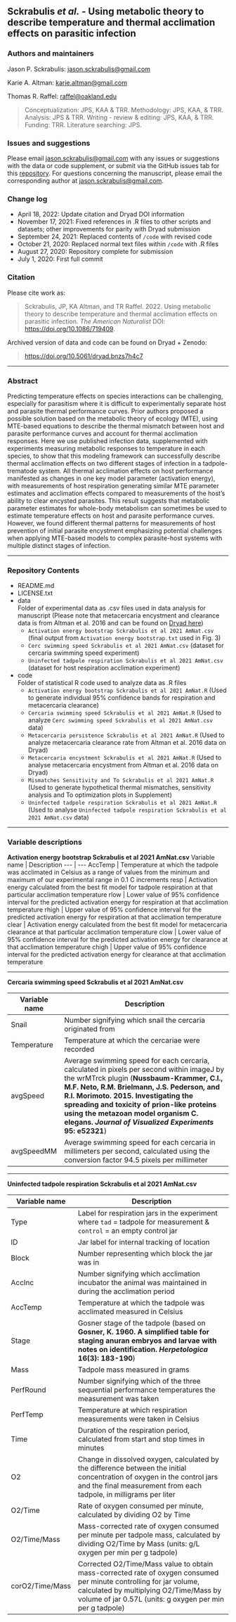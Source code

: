 
## Sckrabulis _et al._ - Using metabolic theory to describe temperature and thermal acclimation effects on parasitic infection

### Authors and maintainers

Jason P. Sckrabulis: jason.sckrabulis@gmail.com

Karie A. Altman: karie.altman@gmail.com

Thomas R. Raffel: raffel@oakland.edu

>Conceptualization: JPS, KAA & TRR. Methodology: JPS, KAA, & TRR. Analysis: JPS & TRR. Writing - review & editing: JPS, KAA, & TRR. Funding: TRR. Literature searching: JPS.

### Issues and suggestions

Please email jason.sckrabulis@gmail.com with any issues or suggestions with the data or code supplement, or submit via the GitHub issues tab for this [repository](https://github.com/jasonsckrabulis/sckrabulis_etal_ribeiroia_mte/issues).
For questions concerning the manuscript, please email the corresponding author at jason.sckrabulis@gmail.com.

### Change log

* April 18, 2022: Update citation and Dryad DOI information
* November 17, 2021: Fixed references in .R files to other scripts and datasets; other improvements for parity with Dryad submission
* September 24, 2021: Replaced contents of `/code` with revised code
* October 21, 2020: Replaced normal text files within `/code` with .R files
* August 27, 2020: Repository complete for submission
* July 1, 2020: First full commit

### Citation

Please cite work as:
>Sckrabulis, JP, KA Altman, and TR Raffel. 2022. Using metabolic theory to describe temperature and thermal acclimation effects on parasitic infection. *The American Naturalist* DOI: https://doi.org/10.1086/719409.

Archived version of data and code can be found on Dryad + Zenodo:
>https://doi.org/10.5061/dryad.bnzs7h4c7

---

### Abstract

Predicting temperature effects on species interactions can be challenging, especially for parasitism where it is difficult to experimentally separate host and parasite thermal performance curves. Prior authors proposed a possible solution based on the metabolic theory of ecology (MTE), using MTE-based equations to describe the thermal mismatch between host and parasite performance curves and account for thermal acclimation responses. Here we use published infection data, supplemented with experiments measuring metabolic responses to temperature in each species, to show that this modeling framework can successfully describe thermal acclimation effects on two different stages of infection in a tadpole-trematode system. All thermal acclimation effects on host performance manifested as changes in one key model parameter (activation energy), with measurements of host respiration generating similar MTE parameter estimates and acclimation effects compared to measurements of the host’s ability to clear encysted parasites. This result suggests that metabolic parameter estimates for whole-body metabolism can sometimes be used to estimate temperature effects on host and parasite performance curves. However, we found different thermal patterns for measurements of host prevention of initial parasite encystment emphasizing potential challenges when applying MTE-based models to complex parasite-host systems with multiple distinct stages of infection.

---

### Repository Contents

* README.md
* LICENSE.txt
* data  
   Folder of experimental data as .csv files used in data analysis for manuscript (Please note that metacercaria encystment and clearance data is from Altman et al. 2016 and can be found on [Dryad here](https://datadryad.org/stash/dataset/doi:10.5061/dryad.f3k8p)) 
   * `Activation energy bootstrap Sckrabulis et al 2021 AmNat.csv` (final output from `Activation energy bootstrap.txt` used in Fig. 3)
   * `Cerc swimming speed Sckrabulis et al 2021 AmNat.csv` (dataset for cercaria swimming speed experiment)
   * `Uninfected tadpole respiration Sckrabulis et al 2021 AmNat.csv` (dataset for host respiration acclimation experiment)
* code  
   Folder of statistical R code used to analyze data as .R files 
   * `Activation energy bootstrap Sckrabulis et al 2021 AmNat.R` (Used to generate individual 95% confidence bands for respiration and metacercaria clearance)
   * `Cercaria swimming speed Sckrabulis et al 2021 AmNat.R` (Used to analyze `Cerc swimming speed Sckrabulis et al 2021 AmNat.csv` data)
   * `Metacercaria persistence Sckrabulis et al 2021 AmNat.R` (Used to analyze metacercaria clearance rate from Altman et al. 2016 data on Dryad)
   * `Metacercaria encystment Sckrabulis et al 2021 AmNat.R` (Used to analyse metacercaria encystment from Altman et al. 2016 data on Dryad)
   * `Mismatches Sensitivity and To Sckrabulis et al 2021 AmNat.R` (Used to generate hypothetical thermal mismatches, sensitivity analysis and To optimization plots in Supplement)
   * `Uninfected tadpole respiration Sckrabulis et al 2021 AmNat.R` (Used to analyse `Uninfected tadpole respiration Sckrabulis et al 2021 AmNat.csv` data)

---

### Variable descriptions

**Activation energy bootstrap Sckrabulis et al 2021 AmNat.csv**
Variable name | Description
--- | ---
AccTemp | Temperature at which the tadpole was acclimated in Celsius as a range of values from the minimum and maximum of our experimental range in 0.1 C increments
resp | Activation energy calculated from the best fit model for tadpole respiration at that particular acclimation temperature
rlow | Lower value of 95% confidence interval for the predicted activation energy for respiration at that acclimation temperature
rhigh | Upper value of 95% confidence interval for the predicted activation energy for respiration at that acclimation temperature
clear | Activation energy calculated from the best fit model for metacercaria clearance at that particular acclimation temperature
clow | Lower value of 95% confidence interval for the predicted activation energy for clearance at that acclimation temperature
chigh | Upper value of 95% confidence interval for the predicted activation energy for clearance at that acclimation temperature

---

**Cercaria swimming speed Sckrabulis et al 2021 AmNat.csv**

Variable name | Description
--- | ---
Snail | Number signifying which snail the cercaria originated from
Temperature | Temperature at which the cercariae were recorded
avgSpeed | Average swimming speed for each cercaria, calculated in pixels per second within imageJ by the wrMTrck plugin (**Nussbaum-Krammer, C.I., M.F. Neto, R.M. Brielmann, J.S. Pederson, and R.I. Morimoto. 2015. Investigating the spreading and toxicity of prion-like proteins using the metazoan model organism C. elegans. *Journal of Visualized Experiments* 95: e52321**)
avgSpeedMM | Average swimming speed for each cercaria in millimeters per second, calculated using the conversion factor 94.5 pixels per millimeter

---

**Uninfected tadpole respiration Sckrabulis et al 2021 AmNat.csv**

Variable name | Description
--- | ---
Type | Label for respiration jars in the experiment where `tad` = tadpole for measurement & `control` = an empty control jar
ID | Jar label for internal tracking of location
Block | Number representing which block the jar was in
AccInc | Number signifying which acclimation incubator the animal was maintained in during the acclimation period
AccTemp | Temperature at which the tadpole was acclimated measured in Celsius
Stage | Gosner stage of the tadpole (based on **Gosner, K. 1960. A simplified table for staging anuran embryos and larvae with notes on identification. *Herpetologica* 16(3): 183-190**)
Mass | Tadpole mass measured in grams 
PerfRound | Number signifying which of the three sequential performance temperatures the measurement was taken
PerfTemp | Temperature at which respiration measurements were taken in Celsius
Time | Duration of the respiration period, calculated from start and stop times in minutes
O2 | Change in dissolved oxygen, calculated by the difference between the initial concentration of oxygen in the control jars and the final measurement from each tadpole, in milligrams per liter
O2/Time | Rate of oxygen consumed per minute, calculated by dividing O2 by Time
O2/Time/Mass | Mass-corrected rate of oxygen consumed per minute per tadpole mass, calculated by dividing O2/Time by Mass (units: g/L oxygen per min per g tadpole)
corO2/Time/Mass | Corrected O2/Time/Mass value to obtain mass-corrected rate of oxygen consumed per minute controlling for jar volume, calculated by multiplying O2/Time/Mass by volume of jar 0.57L (units: g oxygen per min per g tadpole)
